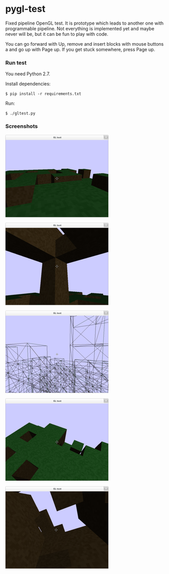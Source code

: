 pygl-test
=========

Fixed pipeline OpenGL test. It is prototype which leads to another one with programmable pipeline. Not everything is implemented yet and maybe never will be, but it can be fun to play with code.

You can go forward with Up, remove and insert blocks with mouse buttons a and go up with Page up. If you get stuck somewhere, press Page up.


### Run test

You need Python 2.7.

Install dependencies:

```
$ pip install -r requirements.txt
```
Run:
```
$ ./gltest.py
```


### Screenshots
![](/imgs/img1-m.png)

![](/imgs/img3-m.png)

![](/imgs/img5-m.png)

![](/imgs/img2-m.png)

![](/imgs/img4-m.png)

